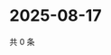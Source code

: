 # 2025-08-17

共 0 条

<!-- BEGIN ZHIHUQUESTIONS -->
<!-- 最后更新时间 Sun Aug 17 2025 20:20:52 GMT+0800 (China Standard Time) -->

<!-- END ZHIHUQUESTIONS -->
